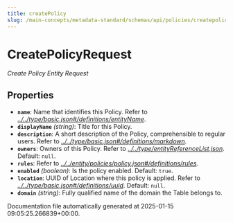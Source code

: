 ```yaml
---
title: createPolicy
slug: /main-concepts/metadata-standard/schemas/api/policies/createpolicy
---
```


# CreatePolicyRequest

*Create Policy Entity Request*

## Properties

- **`name`**: Name that identifies this Policy. Refer to *[../../type/basic.json#/definitions/entityName](#/../type/basic.json#/definitions/entityName)*.
- **`displayName`** *(string)*: Title for this Policy.
- **`description`**: A short description of the Policy, comprehensible to regular users. Refer to *[../../type/basic.json#/definitions/markdown](#/../type/basic.json#/definitions/markdown)*.
- **`owners`**: Owners of this Policy. Refer to *[../../type/entityReferenceList.json](#/../type/entityReferenceList.json)*. Default: `null`.
- **`rules`**: Refer to *[../../entity/policies/policy.json#/definitions/rules](#/../entity/policies/policy.json#/definitions/rules)*.
- **`enabled`** *(boolean)*: Is the policy enabled. Default: `true`.
- **`location`**: UUID of Location where this policy is applied. Refer to *[../../type/basic.json#/definitions/uuid](#/../type/basic.json#/definitions/uuid)*. Default: `null`.
- **`domain`** *(string)*: Fully qualified name of the domain the Table belongs to.


Documentation file automatically generated at 2025-01-15 09:05:25.266839+00:00.
